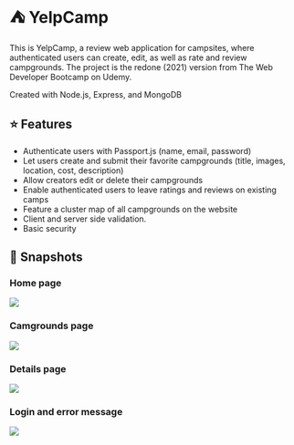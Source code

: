 # ⛺ YelpCamp
 This is YelpCamp, a review web application for campsites, where authenticated users can create, edit, as well as rate and review campgrounds. 
 The project is the redone (2021) version from The Web Developer Bootcamp on Udemy.

Created with Node.js, Express, and MongoDB

## ⭐ Features
  - Authenticate users with Passport.js (name, email, password)
  - Let users create and submit their favorite campgrounds (title, images, location, cost, description)
  - Allow creators edit or delete their campgrounds
  - Enable authenticated users to leave ratings and reviews on existing camps 
  - Feature a cluster map of all campgrounds on the website 
  - Client and server side validation.
  - Basic security

## 📸 Snapshots
### Home page
<p> <img align="center" src="https://i.ibb.co/qNW5CY5/Home.png"/> </p>

### Camgrounds page
<p> <img align="center" src="https://i.ibb.co/FwtxsJ2/Camps.png"/> </p>

### Details page
<p> <img align="center" src="https://i.ibb.co/SRVsPmR/Details.png"/> </p>

### Login and error message
<p> <img align="center" src="https://i.ibb.co/5nNtfFS/Login-flash.png"/> </p>
